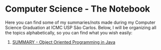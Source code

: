 # Computer Science - The Notebook
Here you can find some of my summaries/nots made during my Computer Science Graduation at ICMC USP São Carlos. Below, I will be organizing all the topics alphabetically, so you can find what you  wish easily:
1. [SUMMARY - Object Oriented Programming in Java](https://github.com/felipemnds/computer-science-notebook/blob/master/object-oriented-programming/oop-in-java.md)
